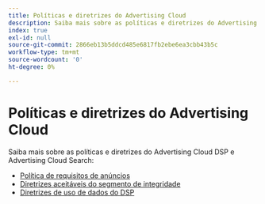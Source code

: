```yaml
---
title: Políticas e diretrizes do Advertising Cloud
description: Saiba mais sobre as políticas e diretrizes do Advertising Cloud DSP e Advertising Cloud Search.
index: true
exl-id: null
source-git-commit: 2866eb13b5ddcd485e6817fb2ebe6ea3cbb43b5c
workflow-type: tm+mt
source-wordcount: '0'
ht-degree: 0%

---
```


# Políticas e diretrizes do Advertising Cloud

Saiba mais sobre as políticas e diretrizes do Advertising Cloud DSP e Advertising Cloud Search:

* [Política de requisitos de anúncios](/help/policies/ad-requirements-policy.md)
* [Diretrizes aceitáveis do segmento de integridade](/help/policies/health-segment-guidelines.md)
* [Diretrizes de uso de dados do DSP](/help/policies/data-usage-guidelines.md)
